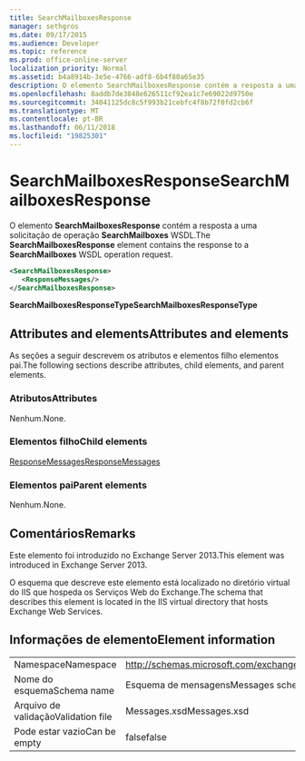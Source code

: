 ```yaml
---
title: SearchMailboxesResponse
manager: sethgros
ms.date: 09/17/2015
ms.audience: Developer
ms.topic: reference
ms.prod: office-online-server
localization_priority: Normal
ms.assetid: b4a8914b-3e5e-4766-adf8-6b4f80a65e35
description: O elemento SearchMailboxesResponse contém a resposta a uma solicitação de operação SearchMailboxes WSDL.
ms.openlocfilehash: 8addb7de3848e626511cf92ea1c7e69022d9750e
ms.sourcegitcommit: 34041125dc8c5f993b21cebfc4f8b72f0fd2cb6f
ms.translationtype: MT
ms.contentlocale: pt-BR
ms.lasthandoff: 06/11/2018
ms.locfileid: "19825301"
---
```

# <a name="searchmailboxesresponse"></a><span data-ttu-id="ecdf4-103">SearchMailboxesResponse</span><span class="sxs-lookup"><span data-stu-id="ecdf4-103">SearchMailboxesResponse</span></span>

<span data-ttu-id="ecdf4-104">O elemento **SearchMailboxesResponse** contém a resposta a uma solicitação de operação **SearchMailboxes** WSDL.</span><span class="sxs-lookup"><span data-stu-id="ecdf4-104">The **SearchMailboxesResponse** element contains the response to a **SearchMailboxes** WSDL operation request.</span></span> 
  
```XML
<SearchMailboxesResponse>
   <ResponseMessages/>
</SearchMailboxesResponse>
```

 <span data-ttu-id="ecdf4-105">**SearchMailboxesResponseType**</span><span class="sxs-lookup"><span data-stu-id="ecdf4-105">**SearchMailboxesResponseType**</span></span>
## <a name="attributes-and-elements"></a><span data-ttu-id="ecdf4-106">Attributes and elements</span><span class="sxs-lookup"><span data-stu-id="ecdf4-106">Attributes and elements</span></span>

<span data-ttu-id="ecdf4-107">As seções a seguir descrevem os atributos e elementos filho elementos pai.</span><span class="sxs-lookup"><span data-stu-id="ecdf4-107">The following sections describe attributes, child elements, and parent elements.</span></span>
  
### <a name="attributes"></a><span data-ttu-id="ecdf4-108">Atributos</span><span class="sxs-lookup"><span data-stu-id="ecdf4-108">Attributes</span></span>

<span data-ttu-id="ecdf4-109">Nenhum.</span><span class="sxs-lookup"><span data-stu-id="ecdf4-109">None.</span></span>
  
### <a name="child-elements"></a><span data-ttu-id="ecdf4-110">Elementos filho</span><span class="sxs-lookup"><span data-stu-id="ecdf4-110">Child elements</span></span>

[<span data-ttu-id="ecdf4-111">ResponseMessages</span><span class="sxs-lookup"><span data-stu-id="ecdf4-111">ResponseMessages</span></span>](responsemessages.md)
  
### <a name="parent-elements"></a><span data-ttu-id="ecdf4-112">Elementos pai</span><span class="sxs-lookup"><span data-stu-id="ecdf4-112">Parent elements</span></span>

<span data-ttu-id="ecdf4-113">Nenhum.</span><span class="sxs-lookup"><span data-stu-id="ecdf4-113">None.</span></span>
  
## <a name="remarks"></a><span data-ttu-id="ecdf4-114">Comentários</span><span class="sxs-lookup"><span data-stu-id="ecdf4-114">Remarks</span></span>

<span data-ttu-id="ecdf4-115">Este elemento foi introduzido no Exchange Server 2013.</span><span class="sxs-lookup"><span data-stu-id="ecdf4-115">This element was introduced in Exchange Server 2013.</span></span>
  
<span data-ttu-id="ecdf4-116">O esquema que descreve este elemento está localizado no diretório virtual do IIS que hospeda os Serviços Web do Exchange.</span><span class="sxs-lookup"><span data-stu-id="ecdf4-116">The schema that describes this element is located in the IIS virtual directory that hosts Exchange Web Services.</span></span>
  
## <a name="element-information"></a><span data-ttu-id="ecdf4-117">Informações de elemento</span><span class="sxs-lookup"><span data-stu-id="ecdf4-117">Element information</span></span>

|||
|:-----|:-----|
|<span data-ttu-id="ecdf4-118">Namespace</span><span class="sxs-lookup"><span data-stu-id="ecdf4-118">Namespace</span></span>  <br/> |http://schemas.microsoft.com/exchange/services/2006/messages  <br/> |
|<span data-ttu-id="ecdf4-119">Nome do esquema</span><span class="sxs-lookup"><span data-stu-id="ecdf4-119">Schema name</span></span>  <br/> |<span data-ttu-id="ecdf4-120">Esquema de mensagens</span><span class="sxs-lookup"><span data-stu-id="ecdf4-120">Messages schema</span></span>  <br/> |
|<span data-ttu-id="ecdf4-121">Arquivo de validação</span><span class="sxs-lookup"><span data-stu-id="ecdf4-121">Validation file</span></span>  <br/> |<span data-ttu-id="ecdf4-122">Messages.xsd</span><span class="sxs-lookup"><span data-stu-id="ecdf4-122">Messages.xsd</span></span>  <br/> |
|<span data-ttu-id="ecdf4-123">Pode estar vazio</span><span class="sxs-lookup"><span data-stu-id="ecdf4-123">Can be empty</span></span>  <br/> |<span data-ttu-id="ecdf4-124">false</span><span class="sxs-lookup"><span data-stu-id="ecdf4-124">false</span></span>  <br/> |
   

